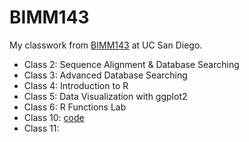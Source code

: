 # BIMM143


My classwork from [BIMM143](https://bioboot.github.io/bimm143_W23/) at UC San Diego.

- Class 2: Sequence Alignment & Database Searching
- Class 3: Advanced Database Searching
- Class 4: Introduction to R 
- Class 5: Data Visualization with ggplot2
- Class 6: R Functions Lab
- Class 10: [code](https://github.com/avn009/BIMM143_github/blob/main/Class10/Class10.qmd)
- Class 11: 

